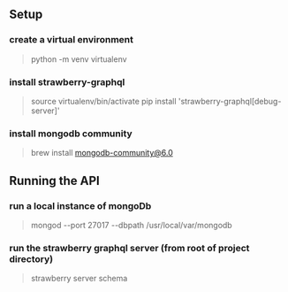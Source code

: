 
## Setup

### create a virtual environment
> python -m venv virtualenv

### install strawberry-graphql
> source virtualenv/bin/activate
> pip install 'strawberry-graphql[debug-server]'

### install mongodb community
> brew install mongodb-community@6.0

## Running the API

### run a local instance of mongoDb
> mongod --port 27017 --dbpath /usr/local/var/mongodb

### run the strawberry graphql server (from root of project directory)
> strawberry server schema




